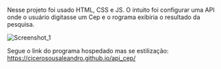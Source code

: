 Nesse projeto foi usado HTML, CSS e JS. O intuito foi configurar uma API onde o usuário digitasse um Cep e o rograma exibiria o resultado da pesquisa.

![Screenshot_1](https://github.com/cicerosousaleandro/api_cep/assets/110259223/084dfa10-574d-4752-918c-c6646e41c4c8)

Segue o link do programa hospedado mas se estilização: https://cicerosousaleandro.github.io/api_cep/
